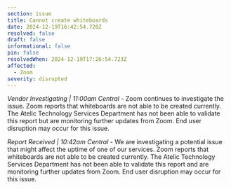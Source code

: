 ```yaml
---
section: issue
title: Cannot create whiteboards
date: 2024-12-19T16:42:54.720Z
resolved: false
draft: false
informational: false
pin: false
resolvedWhen: 2024-12-19T17:26:54.723Z
affected:
  - Zoom
severity: disrupted
---
```

*Vendor Investigating | 11:00am Central* - Zoom continues to investigate the issue. Zoom reports that whiteboards are not able to be created currently. The Atelic Technology Services Department has not been able to validate this report but are monitoring further updates from Zoom. End user disruption may occur for this issue.

*Report Received | 10:42am Central* - We are investigating a potential issue that might affect the uptime of one of our services. Zoom reports that whiteboards are not able to be created currently. The Atelic Technology Services Department has not been able to validate this report and are monitoring further updates from Zoom. End user disruption may occur for this issue.